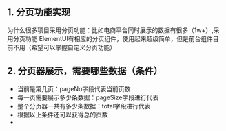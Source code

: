 ## 1. 分页功能实现
为什么很多项目采用分页功能：比如电商平台同时展示的数据有很多（1w+）,采用分页功能
ElementUI有相应的分页组件，使用起来超级简单，但是前台组件目前不用（希望可以掌握自定义分页功能）

## 2. 分页器展示，需要哪些数据（条件）

- 当前是第几页：pageNo字段代表当前页数
- 每一页需要展示多少条数据：pageSize字段进行代表
- 整个分页器一共有多少条数据：total字段进行代表
- 根据以上条件还可以获得总的页数
- 

